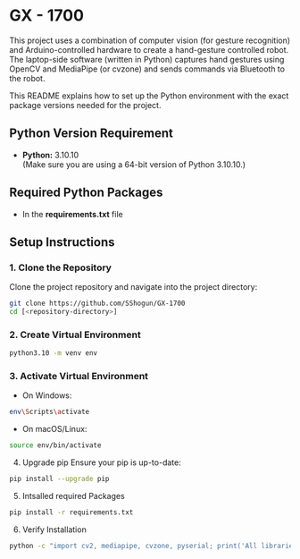 # GX - 1700

This project uses a combination of computer vision (for gesture recognition) and Arduino-controlled hardware to create a hand-gesture controlled robot. The laptop-side software (written in Python) captures hand gestures using OpenCV and MediaPipe (or cvzone) and sends commands via Bluetooth to the robot. 

This README explains how to set up the Python environment with the exact package versions needed for the project.

## Python Version Requirement

- **Python:** 3.10.10  
  (Make sure you are using a 64-bit version of Python 3.10.10.)

## Required Python Packages
- In the **requirements.txt** file

## Setup Instructions

### 1. Clone the Repository

Clone the project repository and navigate into the project directory:

```bash
git clone https://github.com/SShogun/GX-1700
cd [<repository-directory>]
```

### 2. Create Virtual Environment
```bash
python3.10 -m venv env
```
### 3. Activate Virtual Environment
- On Windows: 
```bash
env\Scripts\activate
```
- On macOS/Linux: 
```bash
source env/bin/activate
```
4. Upgrade pip
Ensure your pip is up-to-date:
```bash
pip install --upgrade pip
```

5. Intsalled required Packages
```bash
pip install -r requirements.txt
```

6. Verify Installation
```bash
python -c "import cv2, mediapipe, cvzone, pyserial; print('All libraries imported successfully')"
```

